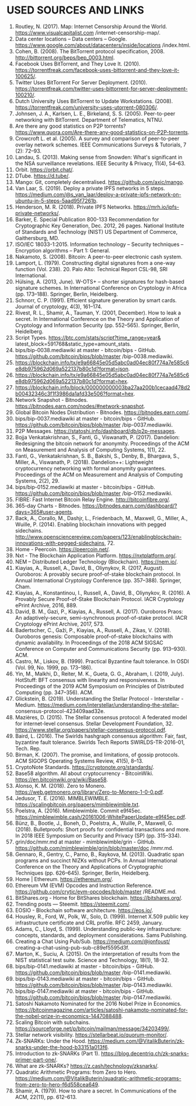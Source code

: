 # USED SOURCES AND LINKS

1. Routley, N. (2017). Map: Internet Censorship Around the World. https://www.visualcapitalist.com /internet-censorship-map/.
2. Data center locations – Data centers – Google. https://www.google.com/about/datacenters/inside/locations /index.html.
3. Cohen, B. (2008). The BitTorrent protocol specification, 2008. http://bittorrent.org/beps/bep_0003.html.
4. Facebook Uses BitTorrent, and They Love It. (2010). https://torrentfreak.com/facebook-uses-bittorrent-and-they-love-it-100625/.
5. Twitter Uses BitTorrent For Server Deployment. (2010). https://torrentfreak.com/twitter-uses-bittorrent-for-server-deployment-100210/.
6. Dutch University Uses BitTorrent to Update Workstations. (2008). https://torrentfreak.com/university-uses-utorrent-080306/.
7. Johnsen, J. A., Karlsen, L. E., Birkeland, S. S. (2005). Peer-to-peer networking with BitTorrent. Department of Telematics, NTNU.
8. Are there any good statistics on P2P torrents? https://www.quora.com/Are-there-any-good-statistics-on-P2P-torrents.
9. Crowcroft L. et al. (2005). A survey and comparison of peer-to-peer overlay network schemes. IEEE Communications Surveys & Tutorials, 7 (2): 72–93.
10. Landau, S. (2013). Making sense from Snowden: What's significant in the NSA surveillance revelations. IEEE Security & Privacy, 11(4), 54–63.
11. Orbit. https://orbit.chat/.
12. DTube. https://d.tube/.
13. Mango: Git, completely decentralised. https://github.com/axic/mango.
14. Van Laar, S. (2019). Deploy a private IPFS networks in 5 steps. https://medium.com/@s_van_laar/deploy-a-private-ipfs-network-on-ubuntu-in-5-steps-5aad95f7261b.
15. Henderson, M. R. (2018). Private IPFS Networks. https://mrh.io/ipfs-private-networks/.
16. Barker, E. Special Publication 800-133 Recommendation for Cryptographic Key Generation, Dec. 2012, 26 pages. National Institute of Standards and Technology (NIST) US Department of Commerce, Gaithersburg, MD.
17. ISO/IEC 18033-1:2015. Information technology – Security techniques – Encryption algorithms – Part 1: General.
18. Nakamoto, S. (2008). Bitcoin: A peer-to-peer electronic cash system.
19. Lamport, L. (1979). Constructing digital signatures from a one-way function (Vol. 238). 20. Palo Alto: Technical Report CSL-98, SRI International.
20. Hülsing, A. (2013, June). W-OTS+ – shorter signatures for hash-based signature schemes. In International Conference on Cryptology in Africa (pp. 173–188). Springer, Berlin, Heidelberg.
21. Schnorr, C. P. (1991). Efficient signature generation by smart cards. Journal of cryptology, 4(3), 161–174.
22. Rivest, R. L., Shamir, A., Tauman, Y. (2001, December). How to leak a secret. In International Conference on the Theory and Application of Cryptology and Information Security (pp. 552–565). Springer, Berlin, Heidelberg.
23. Script Types. https://btc.com/stats/script?time_range=year& latest_block=591768&static_type=amount_stats.
24. bips/bip-0038.mediawiki at master - bitcoin/bips - GitHub. https://github.com/bitcoin/bips/blob/master /bip-0038.mediawiki.
25. https://blockchain.info/tx/e9a66845e05d5abc0ad04ec80f774a7e585c6e8db975962d069a522137b80c1d?format=json.
26. https://blockchain.info/tx/e9a66845e05d5abc0ad04ec80f774a7e585c6e8db975962d069a522137b80c1d?format=hex.
27. https://blockchain.info/block/000000000003ba27aa200b1cecaad478d2b00432346c3f1f3986da1afd33e506?format=hex.
28. Network Snapshot - Bitnodes. https://bitnodes.earn.com/nodes/#network-snapshot.
29. Global Bitcoin Nodes Distribution - Bitnodes. https://bitnodes.earn.com/.
30. bips/bip-0037.mediawiki at master - bitcoin/bips - GitHub. https://github.com/bitcoin/bips/blob/master /bip-0037.mediawiki.
31. P2P Messages. https://statoshi.info/dashboard/db/p2p-messages.
32. Bojja Venkatakrishnan, S., Fanti, G., Viswanath, P. (2017). Dandelion: Redesigning the bitcoin network for anonymity. Proceedings of the ACM on Measurement and Analysis of Computing Systems, 1(1), 22.
33. Fanti, G., Venkatakrishnan, S. B., Bakshi, S., Denby, B., Bhargava, S., Miller, A., Viswanath, P. (2018). Dandelion++: Lightweight cryptocurrency networking with formal anonymity guarantees. Proceedings of the ACM on Measurement and Analysis of Computing Systems, 2(2), 29.
34. bips/bip-0152.mediawiki at master - bitcoin/bips - GitHub. https://github.com/bitcoin/bips/blob/master /bip-0152.mediawiki.
35. FIBRE: Fast Internet Bitcoin Relay Engine. http://bitcoinfibre.org/.
36. 365-day Charts - Bitnodes. https://bitnodes.earn.com/dashboard/?days=365#user-agents.
37. Back, A., Corallo, M., Dashjr, L., Friedenbach, M., Maxwell, G., Miller, A., Wuille, P. (2014). Enabling blockchain innovations with pegged sidechains. http://www.opensciencereview.com/papers/123/enablingblockchain-innovations-with-pegged-sidechains, 72.
38. Home - Peercoin. https://peercoin.net/.
39. Nxt - The Blockchain Application Platform. https://nxtplatform.org/.
40. NEM – Distributed Ledger Technology (Blockchain). https://nem.io/.
41. Kiayias, A., Russell, A., David, B., Oliynykov, R. (2017, August). Ouroboros: A provably secure proof-of-stake blockchain protocol. In Annual International Cryptology Conference (pp. 357–388). Springer, Cham.
42. Kiayias, A., Konstantinou, I., Russell, A., David, B., Oliynykov, R. (2016). A Provably Secure Proof-of-Stake Blockchain Protocol. IACR Cryptology ePrint Archive, 2016, 889.
43. David, B. M., Gazi, P., Kiayias, A., Russell, A. (2017). Ouroboros Praos: An adaptively-secure, semi-synchronous proof-of-stake protocol. IACR Cryptology ePrint Archive, 2017, 573.
44. Badertscher, C., Gaži, P., Kiayias, A., Russell, A., Zikas, V. (2018). Ouroboros genesis: Composable proof-of-stake blockchains with dynamic availability. In Proceedings of the 2018 ACM SIGSAC Conference on Computer and Communications Security (pp. 913–930). ACM.
45. Castro, M., Liskov, B. (1999). Practical Byzantine fault tolerance. In OSDI (Vol. 99, No. 1999, pp. 173–186).
46. Yin, M., Malkhi, D., Reiter, M. K., Gueta, G. G., Abraham, I. (2019, July). HotStuff: BFT consensus with linearity and responsiveness. In Proceedings of the 2019 ACM Symposium on Principles of Distributed Computing (pp. 347–356). ACM.
47. Glickstein, B. (2019). Understanding the Stellar Protocol - Interstellar - Medium. https://medium.com/interstellar/understanding-the-stellar- consensus-protocol-423409aad32e.
48. Mazières, D. (2015). The Stellar consensus protocol: A federated model for internet-level consensus. Stellar Development Foundation, 32. https://www.stellar.org/papers/stellar-consensus-protocol.pdf.
49. Baird, L. (2016). The Swirlds hashgraph consensus algorithm: Fair, fast, byzantine fault tolerance. Swirlds Tech Reports SWIRLDS-TR-2016-01, Tech. Rep.
50. Birman, K. (2007). The promise, and limitations, of gossip protocols. ACM SIGOPS Operating Systems Review, 41(5), 8–13.
51. CryptoNote Standards. https://cryptonote.org/standards/.
52. Base58 algorithm. All about cryptocurrency - BitcoinWiki. https://en.bitcoinwiki.org/wiki/Base58.
53. Alonso, K. M. (2018). Zero to Monero. https://web.getmonero.org/library/Zero-to-Monero-1-0-0.pdf.
54. Jedusor, T. E. (2016). MIMBLEWIMBLE. https://scalingbitcoin.org/papers/mimblewimble.txt.
55. Poelstra, A. (2016). Mimblewimble. Commit e9f45ec. https://mimblewimble.cash/20161006-WhitePaperUpdate-e9f45ec.pdf.
56. Bünz, B., Bootle, J., Boneh, D., Poelstra, A., Wuille, P., Maxwell, G. (2018). Bulletproofs: Short proofs for confidential transactions and more. In 2018 IEEE Symposium on Security and Privacy (SP) (pp. 315–334).
57. grin/doc/mmr.md at master - mimblewimble/grin - GitHub. https://github.com/mimblewimble/grin/blob/master/doc /mmr.md.
58. Gennaro, R., Gentry, C., Parno, B., Raykova, M. (2013). Quadratic span programs and succinct NIZKs without PCPs. In Annual International Conference on the Theory and Applications of Cryptographic Techniques (pp. 626–645). Springer, Berlin, Heidelberg.
59. Home | Ethereum. https://ethereum.org/.
60. Ethereum VM (EVM) Opcodes and Instruction Reference. https://github.com/crytic/evm-opcodes/blob/master /README.md.
61. BitShares.org - Home for BitShares blockchain. https://bitshares.org/.
62. Trending posts — Steemit. https://steemit.com/.
63. EOSIO - Blockchain software architecture. https://eos.io/.
64. Housley, R., Ford, W., Polk, W., Solo, D. (1999). Internet X.509 public key infrastructure certificate and CRL profile. RFC 2459, January.
65. Adams, C., Lloyd, S. (1999). Understanding public-key infrastructure: concepts, standards, and deployment considerations. Sams Publishing.
66. Creating a Chat Using Pub/Sub. https://medium.com/@jonfoust/ creating-a-chat-using-pub-sub-c89ef5595d3f.
67. Marton, K., Suciu, A. (2015). On the interpretation of results from the NIST statistical test suite. Science and Technology, 18(1), 18-32.
68. bips/bip-0141.mediawiki at master - bitcoin/bips - GitHub. https://github.com/bitcoin/bips/blob/master /bip-0141.mediawiki.
69. bips/bip-0143.mediawiki at master - bitcoin/bips - GitHub. https://github.com/bitcoin/bips/blob/master /bip-0143.mediawiki.
70. bips/bip-0147.mediawiki at master - bitcoin/bips - GitHub. https://github.com/bitcoin/bips/blob/master /bip-0147.mediawiki.
71. Satoshi Nakamoto Nominated for the 2016 Nobel Prize in Economics. https://bitcoinmagazine.com/articles/satoshi-nakamoto-nominated-for-the-nobel-prize-in-economics-1447088488.
72. Scaling Bitcoin with subchains. https://sourceforge.net/p/bitcoin/mailman/message/34203499/.
73. Stellar network visibility. https://stellarbeat.io/quorum-monitor/.
74. Zk-SNARKs: Under the Hood. https://medium.com/@VitalikButerin/zk-snarks-under-the-hood-b33151a013f6.
75. Introduction to zk-SNARKs (Part 1). https://blog.decentriq.ch/zk-snarks-primer-part-one/.
76. What are zk-SNARKs? https://z.cash/technology/zksnarks/.
77. Quadratic Arithmetic Programs: from Zero to Hero. https://medium.com/@VitalikButerin/quadratic-arithmetic-programs-from-zero-to-hero-f6d558cea649.
78. Shamir, A. (1979). How to share a secret. In Communications of the ACM, 22(11), pp. 612–613.

